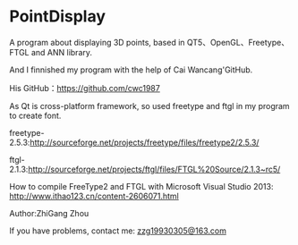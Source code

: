 # PointDisplay
A program about displaying 3D points, based in QT5、OpenGL、Freetype、FTGL and ANN library.

And I finnished my program with the help of Cai Wancang'GitHub.

His GitHub：https://github.com/cwc1987

As Qt is cross-platform framework, so used freetype and ftgl in my program to create font.

freetype-2.5.3:http://sourceforge.net/projects/freetype/files/freetype2/2.5.3/

ftgl-2.1.3:http://sourceforge.net/projects/ftgl/files/FTGL%20Source/2.1.3~rc5/

How to compile FreeType2 and FTGL with Microsoft Visual Studio 2013: http://www.ithao123.cn/content-2606071.html

Author:ZhiGang Zhou

If you have problems, contact me: zzg19930305@163.com
